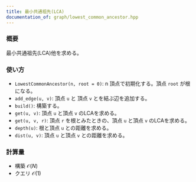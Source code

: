 ```yaml
---
title: 最小共通祖先(LCA)
documentation_of: graph/lowest_common_ancestor.hpp
---
```


### 概要
最小共通祖先(LCA)他を求める。
### 使い方
- `LowestCommonAncestor(n, root = 0)`: $\mathrm n$ 頂点で初期化する。頂点 `root` が根になる。
- `add_edge(u, v)`: 頂点 `u` と 頂点 `v` とを結ぶ辺を追加する。
- `build()`: 構築する。
- `get(u, v)`: 頂点 `u` と頂点 `v` のLCAを求める。
- `get(u, v, r)`: 頂点 `r` を根とみたときの、頂点 `u` と頂点 `v` のLCAを求める。
- `depth(u)`: 根と頂点 `u` との距離を求める。
- `dist(u, v)`: 頂点 `u` と頂点 `v` との距離を求める。
### 計算量
- 構築 $\mathcal O(N)$
- クエリ $\mathcal O(1)$